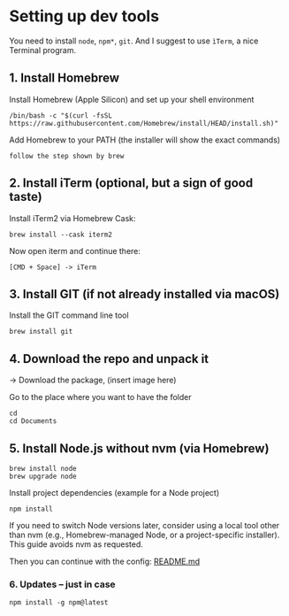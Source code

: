 # Setting up dev tools

You need to install `node`, `npm*`, `git`.
And I suggest to use `ìTerm`, a nice Terminal program.

## 1. Install Homebrew

 Install Homebrew (Apple Silicon) and set up your shell environment

```shell
/bin/bash -c "$(curl -fsSL https://raw.githubusercontent.com/Homebrew/install/HEAD/install.sh)"
```

Add Homebrew to your PATH 
(the installer will show the exact commands)

```
follow the step shown by brew
```

## 2. Install iTerm (optional, but a sign of good taste)

Install iTerm2 via Homebrew Cask:

``` shell
brew install --cask iterm2
```

Now open iterm and continue there:

```
[CMD + Space] -> iTerm
```


## 3. Install GIT (if not already installed via macOS)

Install the GIT command line tool
```shell
brew install git
```

## 4. Download the repo and unpack it

 -> Download the package, (insert image here)

Go to the place where you want to have the folder
```shell
cd
cd Documents
```

## 5. Install Node.js without nvm (via Homebrew)

```shell
brew install node
brew upgrade node
```

Install project dependencies (example for a Node project)

```shell
npm install
```

If you need to switch Node versions later, consider using a local tool other than nvm (e.g., Homebrew-managed Node, or a project-specific installer). This guide avoids nvm as requested.

Then you can continue with the config: [README.md](./README.md)

### 6. Updates  – just in case

```shell
npm install -g npm@latest
```
